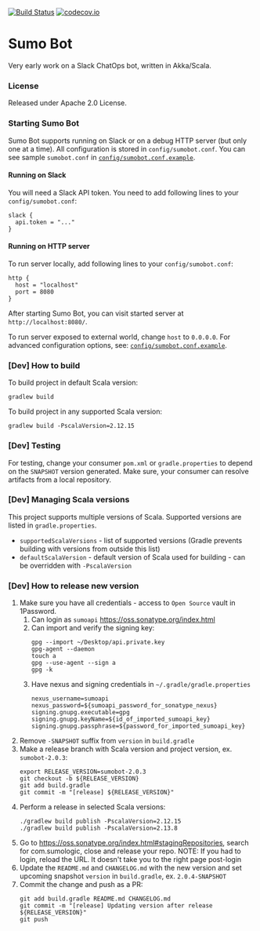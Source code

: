 [![Build Status](https://travis-ci.org/SumoLogic/sumobot.svg?branch=master)](https://travis-ci.org/SumoLogic/sumobot) [![codecov.io](http://codecov.io/github/SumoLogic/sumobot/coverage.svg?branch=master)](http://codecov.io/github/SumoLogic/sumobot?branch=master) 

# Sumo Bot

Very early work on a Slack ChatOps bot, written in Akka/Scala. 

### License

Released under Apache 2.0 License.

### Starting Sumo Bot
Sumo Bot supports running on Slack or on a debug HTTP server (but only one at a time). All configuration is stored in `config/sumobot.conf`. You can see sample `sumobot.conf` in [`config/sumobot.conf.example`](https://github.com/SumoLogic/sumobot/blob/master/config/sumobot.conf.example).

#### Running on Slack
You will need a Slack API token. You need to add following lines to your `config/sumobot.conf`:

```
slack {
  api.token = "..."
}
```

#### Running on HTTP server
To run server locally, add following lines to your `config/sumobot.conf`:

```
http {
  host = "localhost"
  port = 8080
}
```

After starting Sumo Bot, you can visit started server at `http://localhost:8080/`.

To run server exposed to external world, change `host` to `0.0.0.0`. For advanced configuration options, see: [`config/sumobot.conf.example`](https://github.com/SumoLogic/sumobot/blob/master/config/sumobot.conf.example).


### [Dev] How to build

To build project in default Scala version:
```
gradlew build
```

To build project in any supported Scala version:
```
gradlew build -PscalaVersion=2.12.15
```


### [Dev] Testing

For testing, change your consumer `pom.xml` or `gradle.properties` to depend on the `SNAPSHOT` version generated.
Make sure, your consumer can resolve artifacts from a local repository.

### [Dev] Managing Scala versions

This project supports multiple versions of Scala. Supported versions are listed in `gradle.properties`.
- `supportedScalaVersions` - list of supported versions (Gradle prevents building with versions from 
outside this list)
- `defaultScalaVersion` - default version of Scala used for building - can be overridden with `-PscalaVersion`

### [Dev] How to release new version
1. Make sure you have all credentials - access to `Open Source` vault in 1Password.
    1. Can login as `sumoapi` https://oss.sonatype.org/index.html
    2. Can import and verify the signing key:
        ```
        gpg --import ~/Desktop/api.private.key
        gpg-agent --daemon
        touch a
        gpg --use-agent --sign a
        gpg -k
        ```
    3. Have nexus and signing credentials in `~/.gradle/gradle.properties`
        ```
        nexus_username=sumoapi
        nexus_password=${sumoapi_password_for_sonatype_nexus}
        signing.gnupg.executable=gpg
        signing.gnupg.keyName=${id_of_imported_sumoapi_key}
        signing.gnupg.passphrase=${password_for_imported_sumoapi_key}
        ```
2. Remove `-SNAPSHOT` suffix from `version` in `build.gradle`
3. Make a release branch with Scala version and project version, ex. `sumobot-2.0.3`:
    ```
    export RELEASE_VERSION=sumobot-2.0.3
    git checkout -b ${RELEASE_VERSION}
    git add build.gradle
    git commit -m "[release] ${RELEASE_VERSION}"
    ```
4. Perform a release in selected Scala versions:
    ```
    ./gradlew build publish -PscalaVersion=2.12.15
    ./gradlew build publish -PscalaVersion=2.13.8
    ```
5. Go to https://oss.sonatype.org/index.html#stagingRepositories, search for com.sumologic, close and release your repo. 
NOTE: If you had to login, reload the URL. It doesn't take you to the right page post-login
6. Update the `README.md` and `CHANGELOG.md` with the new version and set upcoming snapshot `version` 
in `build.gradle`, ex. `2.0.4-SNAPSHOT`
7. Commit the change and push as a PR:
    ```
    git add build.gradle README.md CHANGELOG.md
    git commit -m "[release] Updating version after release ${RELEASE_VERSION}"
    git push
    ```
